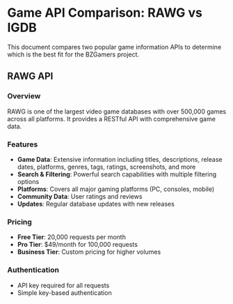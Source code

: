 # Game API Comparison: RAWG vs IGDB

This document compares two popular game information APIs to determine which is the best fit for the BZGamers project.

## RAWG API

### Overview
RAWG is one of the largest video game databases with over 500,000 games across all platforms. It provides a RESTful API with comprehensive game data.

### Features
- **Game Data**: Extensive information including titles, descriptions, release dates, platforms, genres, tags, ratings, screenshots, and more
- **Search & Filtering**: Powerful search capabilities with multiple filtering options
- **Platforms**: Covers all major gaming platforms (PC, consoles, mobile)
- **Community Data**: User ratings and reviews
- **Updates**: Regular database updates with new releases

### Pricing
- **Free Tier**: 20,000 requests per month
- **Pro Tier**: $49/month for 100,000 requests
- **Business Tier**: Custom pricing for higher volumes

### Authentication
- API key required for all requests
- Simple key-based authentication

### Documentation
- Well-documented API with clear examples
- Documentation URL: https://api.rawg.io/docs/

### Pros
- Large database of games
- Simple API structure
- Good free tier for development
- Excellent documentation
- Active development and updates

### Cons
- Limited data on some niche or indie games
- Rate limits on free tier
- Less detailed data compared to IGDB in some areas

## IGDB API (Twitch)

### Overview
IGDB (Internet Game Database) is now owned by Twitch/Amazon and provides detailed information about video games through its API.

### Features
- **Game Data**: Comprehensive information including titles, summaries, storylines, release dates, age ratings, genres, themes, and more
- **Media**: Screenshots, artwork, videos
- **Advanced Queries**: Powerful query language (Apicalypse) for complex filtering
- **Related Data**: Companies, game engines, franchises, collections
- **Community Data**: Ratings, reviews, follows, and hype levels

### Pricing
- **Free Tier**: 4 requests per second, no monthly limit (Twitch Developer account required)
- **Commercial Usage**: Requires approval from Twitch

### Authentication
- Requires Twitch Developer account
- OAuth 2.0 authentication flow
- Client ID and secret required

### Documentation
- Detailed documentation with API explorer
- Documentation URL: https://api-docs.igdb.com/

### Pros
- Very detailed game information
- Powerful query language
- No monthly request limit (only rate limiting)
- Part of Twitch ecosystem (potential for integrations)
- Comprehensive metadata

### Cons
- More complex authentication process
- Learning curve for query language
- Commercial usage requires approval
- Owned by Amazon/Twitch (potential future policy changes)

## Comparison Table

| Feature | RAWG | IGDB |
|---------|------|------|
| Database Size | 500,000+ games | 200,000+ games |
| API Type | REST | REST with custom query language |
| Free Tier | 20,000 requests/month | 4 requests/second (no monthly limit) |
| Authentication | Simple API key | OAuth 2.0 via Twitch |
| Data Depth | Good | Excellent |
| Ease of Use | High | Medium (due to query language) |
| Documentation | Excellent | Excellent |
| Commercial Usage | Paid tiers available | Requires approval |
| Community Data | Yes | Yes (more detailed) |

## Recommendation for BZGamers

Based on our project requirements:

**Initial Recommendation: RAWG API**

Reasons:
1. **Simpler Integration**: Easier to implement quickly for MVP
2. **Sufficient Data**: Provides all the necessary data for mood-based game matching
3. **Free Tier Adequacy**: 20,000 requests/month should be sufficient for initial development and early user base
4. **Straightforward Authentication**: Simple API key makes development faster

However, if we anticipate needing more detailed game information or expect to exceed the free tier limits quickly, IGDB might be the better long-term choice despite its steeper learning curve.

## Next Steps

1. Create test accounts for both APIs
2. Perform sample queries to verify data quality for our specific needs
3. Test response times and reliability
4. Make final decision based on test results

## API Registration Links

- RAWG API: https://rawg.io/apidocs
- IGDB API: https://api-docs.igdb.com/#getting-started
